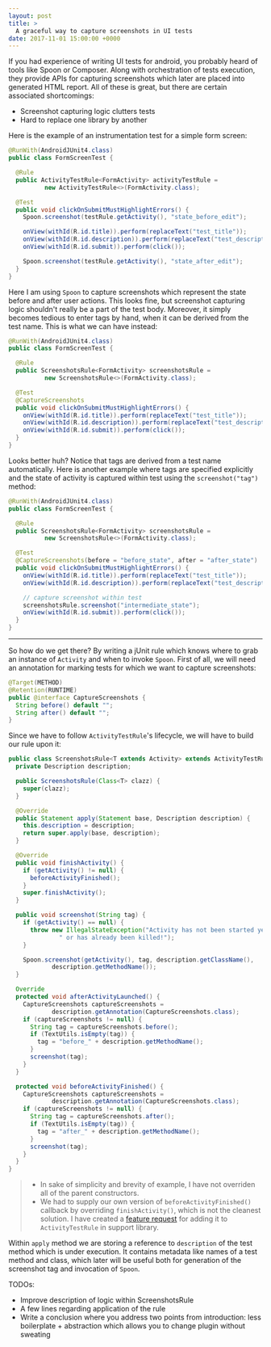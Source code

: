 ```yaml
---
layout: post
title: >
  A graceful way to capture screenshots in UI tests
date: 2017-11-01 15:00:00 +0000
---
```


If you had experience of writing UI tests for android, you probably heard of tools like Spoon or Composer. Along with orchestration of tests execution, they provide APIs for capturing screenshots which later are placed into generated HTML report. All of these is great, but there are certain associated shortcomings:
 - Screenshot capturing logic clutters tests
 - Hard to replace one library by another

Here is the example of an instrumentation test for a simple form screen:

```java
@RunWith(AndroidJUnit4.class)
public class FormScreenTest {

  @Rule
  public ActivityTestRule<FormActivity> activityTestRule =
          new ActivityTestRule<>(FormActivity.class);

  @Test
  public void clickOnSubmitMustHighlightErrors() {
    Spoon.screenshot(testRule.getActivity(), "state_before_edit");

    onView(withId(R.id.title)).perform(replaceText("test_title"));
    onView(withId(R.id.description)).perform(replaceText("test_description"));
    onView(withId(R.id.submit)).perform(click());

    Spoon.screenshot(testRule.getActivity(), "state_after_edit");
  }
}
```

Here I am using `Spoon` to capture screenshots which represent the state before and after user actions. This looks fine, but screenshot capturing logic shouldn't really be a part of the test body. Moreover, it simply becomes tedious to enter tags by hand, when it can be derived from the test name. This is what we can have instead:

```java
@RunWith(AndroidJUnit4.class)
public class FormScreenTest {

  @Rule
  public ScreenshotsRule<FormActivity> screenshotsRule =
          new ScreenshotsRule<>(FormActivity.class);

  @Test
  @CaptureScreenshots
  public void clickOnSubmitMustHighlightErrors() {
    onView(withId(R.id.title)).perform(replaceText("test_title"));
    onView(withId(R.id.description)).perform(replaceText("test_description"));
    onView(withId(R.id.submit)).perform(click());
  }
}
```

Looks better huh? Notice that tags are derived from a test name automatically. Here is another example where tags are specified explicitly and the state of activity is captured within test using the `screenshot("tag")` method:

```java
@RunWith(AndroidJUnit4.class)
public class FormScreenTest {

  @Rule
  public ScreenshotsRule<FormActivity> screenshotsRule =
          new ScreenshotsRule<>(FormActivity.class);

  @Test
  @CaptureScreenshots(before = "before_state", after = "after_state")  
  public void clickOnSubmitMustHighlightErrors() {
    onView(withId(R.id.title)).perform(replaceText("test_title"));
    onView(withId(R.id.description)).perform(replaceText("test_description"));

    // capture screenshot within test
    screenshotsRule.screenshot("intermediate_state");
    onView(withId(R.id.submit)).perform(click());
  }
}
```

----
So how do we get there? By writing a jUnit rule which knows where to grab an instance of `Activity` and when to invoke `Spoon`. First of all, we will need an annotation for marking tests for which we want to capture screenshots:

```java
@Target(METHOD)
@Retention(RUNTIME)
public @interface CaptureScreenshots {
  String before() default "";
  String after() default "";
}
```

Since we have to follow `ActivityTestRule`'s lifecycle, we will have to build our rule upon it:

```java
public class ScreenshotsRule<T extends Activity> extends ActivityTestRule<T> {
  private Description description;

  public ScreenshotsRule(Class<T> clazz) {
    super(clazz);
  }

  @Override
  public Statement apply(Statement base, Description description) {
    this.description = description;
    return super.apply(base, description);
  }

  @Override
  public void finishActivity() {
    if (getActivity() != null) {
      beforeActivityFinished();
    }
    super.finishActivity();
  }

  public void screenshot(String tag) {
    if (getActivity() == null) {
      throw new IllegalStateException("Activity has not been started yet" +
              " or has already been killed!");
    }

    Spoon.screenshot(getActivity(), tag, description.getClassName(),
            description.getMethodName());
  }

  Override
  protected void afterActivityLaunched() {
    CaptureScreenshots captureScreenshots =
            description.getAnnotation(CaptureScreenshots.class);
    if (captureScreenshots != null) {
      String tag = captureScreenshots.before();
      if (TextUtils.isEmpty(tag)) {
        tag = "before_" + description.getMethodName();
      }
      screenshot(tag);
    }
  }

  protected void beforeActivityFinished() {
    CaptureScreenshots captureScreenshots =
            description.getAnnotation(CaptureScreenshots.class);
    if (captureScreenshots != null) {
      String tag = captureScreenshots.after();
      if (TextUtils.isEmpty(tag)) {
        tag = "after_" + description.getMethodName();
      }
      screenshot(tag);
    }
  }
}
```

> - In sake of simplicity and brevity of example, I have not overriden all of the parent constructors.
> - We had to supply our own version of `beforeActivityFinished()` callback by overriding `finishActivity()`, which is not the cleanest solution. I have created a [feature request](https://issuetracker.google.com/issues/68897841) for adding it to `ActivityTestRule` in support library.

Within `apply` method we are storing a reference to `description` of the test method which is under execution. It contains metadata like names of a test method and class, which later will be useful both for generation of the screenshot tag and invocation of `Spoon`.

TODOs:
 - Improve description of logic within ScreenshotsRule
 - A few lines regarding application of the rule
 - Write a conclusion where you address two points from introduction: less boilerplate + abstraction which allows you to change plugin without sweating 

